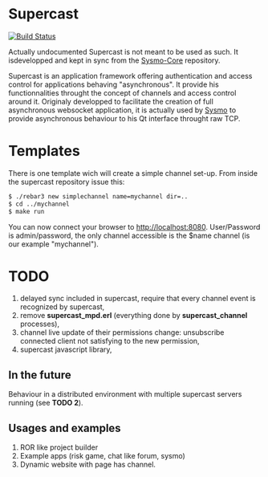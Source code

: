 Supercast
=========
[![Build Status](https://travis-ci.org/supercastframework/supercast.svg)](https://travis-ci.org/supercastframework/supercast)

Actually undocumented Supercast is not meant to be used as such. It isdevelopped and kept in sync from the [Sysmo-Core] repository.

Supercast is an application framework offering authentication and access control for applications behaving "asynchronous". It provide his functionnalities throught the concept of channels and access control around it. Originaly developped to facilitate the creation of full asynchronous websocket application, it is actually used by [Sysmo] to provide asynchronous behaviour to his Qt interface throught raw TCP.

Templates
=========
There is one template wich will create a simple channel set-up. From inside the supercast repository issue this:
```sh
$ ./rebar3 new simplechannel name=mychannel dir=..
$ cd ../mychannel
$ make run
```
You can now connect your browser to [http://localhost:8080](http://localhost:8080). User/Password is admin/password, the only channel accessible is the $name channel (is our example "mychannel").

TODO
====
1. delayed sync included in supercast, require that every channel event is
recognized by supercast,
2. remove **supercast_mpd.erl** (everything done by **supercast_channel** processes),
3. channel live update of their permissions change: unsubscribe connected client not satisfying to the new permission,
4. supercast javascript library,


In the future
-------------
Behaviour in a distributed environment with multiple supercast servers
running (see **TODO 2**).

Usages and examples
------------------
1. ROR like project builder
2. Example apps (risk game, chat like forum, sysmo)
3. Dynamic website with page has channel.

[Sysmo-Core]: https://github.com/sysmo-nms/sysmo-core
[Sysmo]: http://www.sysmo.io/
[QtSupercast]: https://github.com/sysmo-nms/sysmo-operator/tree/master/networkTODO

